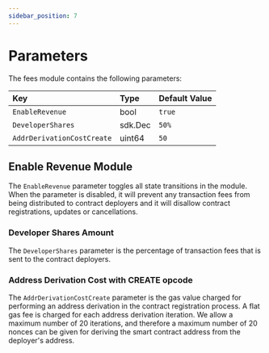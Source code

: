 ```yaml
---
sidebar_position: 7
---
```


# Parameters

The fees module contains the following parameters:

| Key                        | Type    | Default Value |
| :------------------------- | :------ | :------------ |
| `EnableRevenue`           | bool    | `true`        |
| `DeveloperShares`          | sdk.Dec | `50%`         |
| `AddrDerivationCostCreate` | uint64  | `50`          |

## Enable Revenue Module

The `EnableRevenue` parameter toggles all state transitions in the module.
When the parameter is disabled, it will prevent any transaction fees from being distributed to contract deployers
and it will disallow contract registrations, updates or cancellations.

### Developer Shares Amount

The `DeveloperShares` parameter is the percentage of transaction fees that is sent to the contract deployers.

### Address Derivation Cost with CREATE opcode

The `AddrDerivationCostCreate` parameter is the gas value charged
for performing an address derivation in the contract registration process.
A flat gas fee is charged for each address derivation iteration.
We allow a maximum number of 20 iterations, and therefore a maximum number of 20 nonces can be given
for deriving the smart contract address from the deployer's address.
